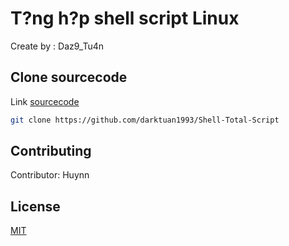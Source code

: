 # T?ng h?p shell script Linux

Create by : Daz9_Tu4n



## Clone sourcecode

Link [sourcecode ](https://github.com/darktuan1993/Shell-Total-Script)

```bash
git clone https://github.com/darktuan1993/Shell-Total-Script
```

## Contributing

Contributor: Huynn

## License

[MIT](https://choosealicense.com/licenses/mit/)